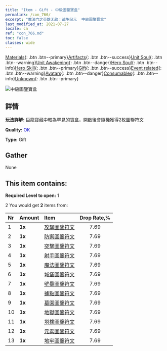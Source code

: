 ```yaml
---
title: "Item - Gift - 中級圖鑒寶盒"
permalink: /con_766/
excerpt: "魔法门之英雄无敌：战争纪元  中級圖鑒寶盒"
last_modified_at: 2021-07-27
locale: cn
ref: "con_766.md"
toc: false
classes: wide
---
```

 [Materials](/ItemsCN/){: .btn .btn--primary}[Artifacts](/ItemsCN/Artifacts/){: .btn .btn--success}[Unit Soul](/ItemsCN/UnitSoul/){: .btn .btn--warning}[Unit Awakening](/ItemsCN/UnitAwakening/){: .btn .btn--danger}[Hero Soul](/ItemsCN/HeroSoul/){: .btn .btn--info}[Hero Skill](/ItemsCN/HeroSkill/){: .btn .btn--primary}[Gift](/ItemsCN/Gift/){: .btn .btn--success}[Event related](/ItemsCN/Events/){: .btn .btn--warning}[Avatars](/ItemsCN/Avatars/){: .btn .btn--danger}[Consumables](/ItemsCN/Consumables/){: .btn .btn--info}[Unknown](/ItemsCN/Unknown/){: .btn .btn--primary}

 ![中級圖鑒寶盒](/images/t/i_tujianhezi2.png)

## 詳情
 **玩法詳解:** 巨龍寶藏中較為罕見的寶盒，開啟後會隨機獲得2枚圖鑒符文

 **Quality:** <span style="color: #0000CD">OK</span>

 **Type:** Gift

## Gather

  None

## This item contains:

 **Required Level to open:** 1

 2 You would get **2** items  from:

  | Nr | Amount |     Item    | Drop Rate,% |
  |:---|:-------|:------------|:---------:|
  | 1 |  **1x** | [攻擊圖鑒符文](/cn/Items/con_734/) | 7.69 | 
  | 2 |  **1x** | [防禦圖鑒符文](/cn/Items/con_739/) | 7.69 | 
  | 3 |  **1x** | [突擊圖鑒符文](/cn/Items/con_741/) | 7.69 | 
  | 4 |  **1x** | [射手圖鑒符文](/cn/Items/con_742/) | 7.69 | 
  | 5 |  **1x** | [魔法圖鑒符文](/cn/Items/con_746/) | 7.69 | 
  | 6 |  **1x** | [城堡圖鑒符文](/cn/Items/con_752/) | 7.69 | 
  | 7 |  **1x** | [壁壘圖鑒符文](/cn/Items/con_753/) | 7.69 | 
  | 8 |  **1x** | [據點圖鑒符文](/cn/Items/con_754/) | 7.69 | 
  | 9 |  **1x** | [墓園圖鑒符文](/cn/Items/con_755/) | 7.69 | 
  | 10 |  **1x** | [地獄圖鑒符文](/cn/Items/con_777/) | 7.69 | 
  | 11 |  **1x** | [塔樓圖鑒符文](/cn/Items/con_785/) | 7.69 | 
  | 12 |  **1x** | [元素圖鑒符文](/cn/Items/con_791/) | 7.69 | 
  | 13 |  **1x** | [地牢圖鑒符文](/cn/Items/con_792/) | 7.69 | 
